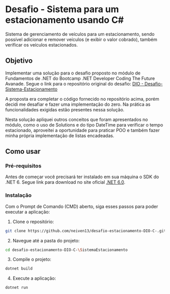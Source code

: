 # Desafio - Sistema para um estacionamento usando C#
Sistema de gerenciamento de veículos para um estacionamento, sendo possível adicionar e remover veículos (e exibir o valor cobrado), também verificar os veículos estacionados.
## Objetivo
Implementar uma solução para o desafio proposto no módulo de Fundamentos de .NET do Bootcamp .NET Developer Coding The Future Avanade.
Segue o link para o repositório original do desafio: [DIO - Desafio-Sistema-Estacionamento](https://github.com/digitalinnovationone/trilha-net-fundamentos-desafio/tree/main)

A proposta era completar o código fornecido no repositório acima, porém decidi me desafiar e fazer uma implementação do zero. Na prática as funcionalidades exigidas estão presentes nessa solução.

Nesta solução apliquei outros conceitos que foram apresentados no módulo, como o uso de Solutions e do tipo DateTime para verificar o tempo estacionado, aproveitei a oportunidade para praticar POO e também fazer minha própria implementação de listas encadeadas.

## Como usar

### Pré-requisitos
Antes de começar você precisará ter instalado em sua máquina o SDK do .NET 6.
Segue link para download no site oficial [.NET 6.0](https://dotnet.microsoft.com/pt-br/download/dotnet/6.0).

### Instalação 

Com o Prompt de Comando (CMD) aberto, siga esses passos para poder executar a aplicação:

1. Clone o repositório:
```bash
git clone https://github.com/neiven13/desafio-estacionamento-DIO-C-.git
```
2. Navegue até a pasta do projeto:
```bash
cd desafio-estacionamento-DIO-C-\SistemaEstacionamento
```
3. Compile o projeto:
```bash
dotnet build
```
4. Execute a aplicação:
```bash
dotnet run
```
